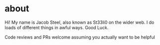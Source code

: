 # about
Hi! My name is Jacob Steel, also known as St33li0 on the wider web.
I do loads of different things in awful ways. Good Luck.

Code reviews and PRs welcome assuming you actually want to be helpful
